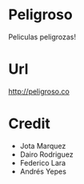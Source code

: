 Peligroso
=========
Peliculas peligrozas!

Url
=========
http://peligroso.co

Credit
=========
- Jota Marquez
- Dairo Rodriguez
- Federico Lara
- Andrés Yepes
